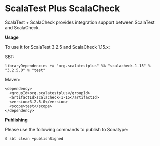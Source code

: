 # ScalaTest Plus ScalaCheck
ScalaTest + ScalaCheck provides integration support between ScalaTest and ScalaCheck.

**Usage**

To use it for ScalaTest 3.2.5 and ScalaCheck 1.15.x: 

SBT: 

```
libraryDependencies += "org.scalatestplus" %% "scalacheck-1-15" % "3.2.5.0" % "test"
```

Maven: 

```
<dependency>
  <groupId>org.scalatestplus</groupId>
  <artifactId>scalacheck-1-15</artifactId>
  <version>3.2.5.0</version>
  <scope>test</scope>
</dependency>
```

**Publishing**

Please use the following commands to publish to Sonatype: 

```
$ sbt clean +publishSigned
```
